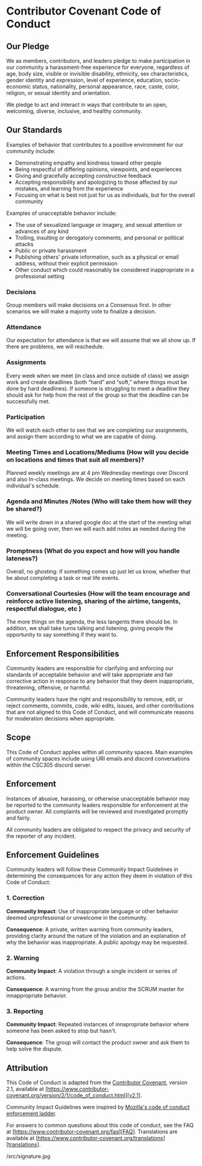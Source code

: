 # Contributor Covenant Code of Conduct

## Our Pledge

We as members, contributors, and leaders pledge to make participation in our
community a harassment-free experience for everyone, regardless of age, body
size, visible or invisible disability, ethnicity, sex characteristics, gender
identity and expression, level of experience, education, socio-economic status,
nationality, personal appearance, race, caste, color, religion, or sexual
identity and orientation.

We pledge to act and interact in ways that contribute to an open, welcoming,
diverse, inclusive, and healthy community.

## Our Standards

Examples of behavior that contributes to a positive environment for our
community include:

* Demonstrating empathy and kindness toward other people
* Being respectful of differing opinions, viewpoints, and experiences
* Giving and gracefully accepting constructive feedback
* Accepting responsibility and apologizing to those affected by our mistakes,
  and learning from the experience
* Focusing on what is best not just for us as individuals, but for the overall
  community

Examples of unacceptable behavior include:

* The use of sexualized language or imagery, and sexual attention or advances of
  any kind
* Trolling, insulting or derogatory comments, and personal or political attacks
* Public or private harassment
* Publishing others' private information, such as a physical or email address,
  without their explicit permission
* Other conduct which could reasonably be considered inappropriate in a
  professional setting

### Decisions
Group members will make decisions on a Consensus first.
In other scenarios we will make a majority vote to finalize a decision.

### Attendance
Our expectation for attendance is that we will assume that we all show up. If there are problems, we will reschedule. 


### Assignments
Every week when we meet (in class and once outside of class) we assign work and create deadlines (both “hard” and “soft,” where things must be done by hard deadlines). 
If someone is struggling to meet a deadline they should ask for help from the rest of the group so that the deadline can be successfully met. 


### Participation 
We will watch each other to see that we are completing our assignments, and assign them according to what we are capable of doing. 

### Meeting Times and Locations/Mediums (How will you decide on locations and times that suit all members)?
Planned weekly meetings are at 4 pm Wednesday meetings over Discord and also In-class meetings. We decide on meeting times based on each individual's schedule.

### Agenda and Minutes /Notes (Who will take them how will they be shared?)
We will write down in a shared google doc at the start of the meeting what we will be going over, then we will each add notes as needed during the meeting. 

### Promptness (What do you expect and how will you handle lateness?)
Overall, no ghosting: if something comes up just let us know, whether that be about completing a task or real life events.


### Conversational Courtesies (How will the team encourage and reinforce active listening, sharing of the airtime, tangents, respectful dialogue, etc )
The more things on the agenda, the less tangents there should be. In addition, we shall take turns talking and listening, giving people the opportunity to say something if they want to. 


## Enforcement Responsibilities

Community leaders are responsible for clarifying and enforcing our standards of
acceptable behavior and will take appropriate and fair corrective action in
response to any behavior that they deem inappropriate, threatening, offensive,
or harmful.

Community leaders have the right and responsibility to remove, edit, or reject
comments, commits, code, wiki edits, issues, and other contributions that are
not aligned to this Code of Conduct, and will communicate reasons for moderation
decisions when appropriate.

## Scope

This Code of Conduct applies within all community spaces. 
Main examples of community spaces include using URI emails and discord conversations within the CSC305 discord server. 

## Enforcement

Instances of abusive, harassing, or otherwise unacceptable behavior may be
reported to the community leaders responsible for enforcement at
the product owner.
All complaints will be reviewed and investigated promptly and fairly.

All community leaders are obligated to respect the privacy and security of the
reporter of any incident.

## Enforcement Guidelines

Community leaders will follow these Community Impact Guidelines in determining
the consequences for any action they deem in violation of this Code of Conduct:

### 1. Correction

**Community Impact**: Use of inappropriate language or other behavior deemed
unprofessional or unwelcome in the community.

**Consequence**: A private, written warning from community leaders, providing
clarity around the nature of the violation and an explanation of why the
behavior was inappropriate. A public apology may be requested.

### 2. Warning

**Community Impact**: A violation through a single incident or series of
actions.

**Consequence**: A warning from the group and/or the SCRUM master for innappropriate behavior.

### 3. Reporting

**Community Impact**: Repeated instances of innapropriate behavior where someone has been asked to stop but hasn't. 

**Consequence**: The group will contact the product owner and ask them to help solve the dispute. 

## Attribution

This Code of Conduct is adapted from the [Contributor Covenant][homepage],
version 2.1, available at
[https://www.contributor-covenant.org/version/2/1/code_of_conduct.html][v2.1].

Community Impact Guidelines were inspired by
[Mozilla's code of conduct enforcement ladder][Mozilla CoC].

For answers to common questions about this code of conduct, see the FAQ at
[https://www.contributor-covenant.org/faq][FAQ]. Translations are available at
[https://www.contributor-covenant.org/translations][translations].

[homepage]: https://www.contributor-covenant.org
[v2.1]: https://www.contributor-covenant.org/version/2/1/code_of_conduct.html
[Mozilla CoC]: https://github.com/mozilla/diversity
[FAQ]: https://www.contributor-covenant.org/faq
[translations]: https://www.contributor-covenant.org/translations

/src/signature.jpg


